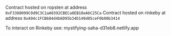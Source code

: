 Contract hosted on ropsten at address `0xF3388099C0d9C3C1aA0392CBECa8EB18eAbC25Ca`
Contract hosted on rinkeby at address `0xA94c1FCB684d4b6D95b34D149d05ceF0b00b3414`


To interact on Rinkeby see: mystifying-saha-d31eb8.netlify.app
